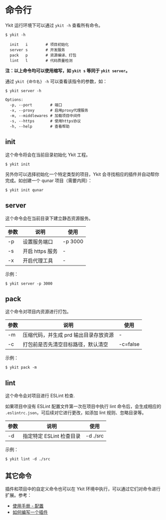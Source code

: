 # 命令行

Ykit 运行环境下可以通过 `ykit -h` 查看所有命令。

```
$ ykit -h

  init   i        # 项目初始化
  server s        # 开发服务
  pack   p        # 资源编译、打包
  lint   l        # 代码质量检测
```

**注：以上命令均可以使用缩写，如 `ykit s` 等同于 `ykit server`。**

通过 `ykit {命令名} -h` 可以查看该指令的参数，如：

```
$ ykit server -h

Options:
  -p, --port        # 端口
  -x, --proxy       # 启用proxy代理服务
  -m, --middlewares # 加载项目中间件
  -s, --https       # 使用https协议
  -h, --help        # 查看帮助
```

## init

这个命令将会在当前目录初始化 Ykit 工程。

```
$ ykit init
```

另外你可以选择初始化一个特定类型的项目，Ykit 会寻找相应的插件并自动帮你完成。如创建一个 qunar 项目（需要内网）：

```
$ ykit init qunar
```

## server

这个命令会在当前目录下建立静态资源服务。

| 参数       | 说明   |  使用  |
| --------- | ------ | ----  |
| -p        | 设置服务端口 | -p 3000 |
| -s        | 开启 https 服务 | - |
| -x        | 开启代理工具 | -|

示例：

```
$ ykit server -p 3000
```

## pack

这个命令对项目内资源进行打包。

| 参数       | 说明   |  使用  |
| --------- | ------ | ----  |
| -m        | 压缩代码，并生成 prd 输出目录存放资源 | - |
| -c        | 打包前是否先清空目标路径，默认清空 | -c=false |

示例：

```
$ ykit pack -m
```

## lint

这个命令会对项目进行 ESLint 检查.

如果项目中没有 ESLint 配置文件第一次在项目中执行 lint 命令后，会生成相应的 `.eslintrc.json`，可后续对它进行更改，如添加 lint 规则、忽略目录等。

| 参数       | 说明   |  使用  |
| --------- | ------ | ----  |
| -d        | 指定特定 ESLint 检查目录 | -d ./src |

示例：

```
$ ykit lint -d ./src
```

## 其它命令

插件和项目中的自定义命令也可以在 Ykit 环境中执行，可以通过它们对命令进行扩展。参考：

- [使用手册 - 配置][1]
- [如何编写一个插件][2]

[1]: docs-配置.html
[2]: How-to-write-a-plugin.html

